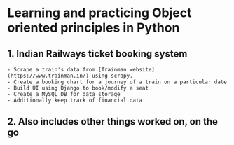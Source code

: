 # Learning and practicing Object oriented principles in Python

## 1. Indian Railways ticket booking system

	- Scrape a train's data from [Trainman website](https://www.trainman.in/) using scrapy.
	- Create a booking chart for a journey of a train on a particular date
	- Build UI using Django to book/modify a seat
	- Create a MySQL DB for data storage
	- Additionally keep track of financial data

## 2. Also includes other things worked on, on the go